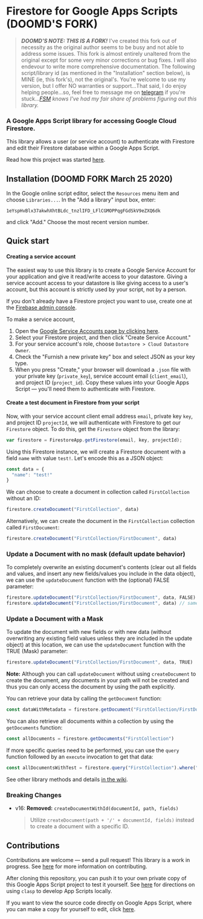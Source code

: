 # Firestore for Google Apps Scripts (DOOMD'S FORK)
>***DOOMD'S NOTE: THIS IS A FORK!*** I've created this fork out of necessity as the original author seems to be busy and not able to address some issues. This fork is almost entirely unaltered from the original except for some very minor corrections or bug fixes. I will also endevour to write more comprehensive documentation. The following script/library id (as mentioned in the "Installation" section below), is MINE (ie, this fork's), not the original's. You're welcome to use my version, but I offer NO warranties or support...That said, I do enjoy helping people...so, feel free to message me on [telegram](https://t.me/doomd) if you're stuck...*[FSM](https://www.spaghettimonster.org/) knows I've had my fair share of problems figuring out this library.*
### A Google Apps Script library for accessing Google Cloud Firestore.

This library allows a user (or service account) to authenticate with Firestore and edit their Firestore database within a Google Apps Script.

Read how this project was started [here](http://grahamearley.website/blog/2017/10/18/firestore-in-google-apps-script.html).

## Installation (DOOMD FORK March 25 2020)
In the Google online script editor, select the `Resources` menu item and choose `Libraries...`. In the "Add a library" input box, enter:
```
1eYspHvBlx37akwhXhtBLdc_tnzlIFD_LFlCGMOPPqgFGdSkV9eZXQ6dk
```
and click "Add." Choose the most recent version number.


## Quick start
#### Creating a service account
The easiest way to use this library is to create a Google Service Account for your application and give it read/write access to your datastore. Giving a service account access to your datastore is like giving access to a user's account, but this account is strictly used by your script, not by a person.

If you don't already have a Firestore project you want to use, create one at the [Firebase admin console](https://console.firebase.google.com).

To make a service account,
1. Open the [Google Service Accounts page by clicking here](https://console.developers.google.com/projectselector/iam-admin/serviceaccounts).
2. Select your Firestore project, and then click "Create Service Account."
3. For your service account's role, choose `Datastore > Cloud Datastore Owner`.
4. Check the "Furnish a new private key" box and select JSON as your key type.
5. When you press "Create," your browser will download a `.json` file with your private key (`private_key`), service account email (`client_email`), and project ID (`project_id`). Copy these values into your Google Apps Script — you'll need them to authenticate with Firestore.

#### Create a test document in Firestore from your script
Now, with your service account client email address `email`, private key `key`, and project ID `projectId`, we will authenticate with Firestore to get our `Firestore` object. To do this, get the `Firestore` object from the library:

```javascript
var firestore = FirestoreApp.getFirestore(email, key, projectId);
```

Using this Firestore instance, we will create a Firestore document with a field `name` with value `test!`. Let's encode this as a JSON object:

```javascript
const data = {
  "name": "test!"
}
```

We can choose to create a document in collection called `FirstCollection` without an ID:

```javascript
firestore.createDocument("FirstCollection", data)
```

Alternatively, we can create the document in the `FirstCollection` collection called `FirstDocument`:
```javascript
firestore.createDocument("FirstCollection/FirstDocument", data)
```
### Update a Document with no mask (default update behavior)
To completely overwrite an existing document's contents (clear out all fields and values, and insert any new fields/values you include in the data object), we can use the `updateDocument` function with the (optional) FALSE parameter:
```javascript
firestore.updateDocument("FirstCollection/FirstDocument", data, FALSE)
firestore.updateDocument("FirstCollection/FirstDocument", data) // same result
```
### Update a Document with a Mask
To update the document with new fields or with new data (without overwriting any existing field values unless they are included in the update object) at this location, we can use the `updateDocument` function with the TRUE (Mask) parameter:
```javascript
firestore.updateDocument("FirstCollection/FirstDocument", data, TRUE)
```
**Note:** Although you can call `updateDocument` without using `createDocument` to create the document, any documents in your path will not be created and thus you can only access the document by using the path explicitly.

You can retrieve your data by calling the `getDocument` function:

```javascript
const dataWithMetadata = firestore.getDocument("FirstCollection/FirstDocument")
```

You can also retrieve all documents within a collection by using the `getDocuments` function:

```javascript
const allDocuments = firestore.getDocuments("FirstCollection")
```

If more specific queries need to be performed, you can use the `query` function followed by an `execute` invocation to get that data:

```javascript
const allDocumentsWithTest = firestore.query("FirstCollection").where("name", "==", "Test!").execute()
```

See other library methods and details [in the wiki](https://github.com/grahamearley/FirestoreGoogleAppsScript/wiki/Firestore-Method-Documentation).

### Breaking Changes
* v16: **Removed:** `createDocumentWithId(documentId, path, fields)`
  > Utilize `createDocument(path + '/' + documentId, fields)` instead to create a document with a specific ID.

## Contributions
Contributions are welcome — send a pull request! This library is a work in progress. See [here](https://github.com/grahamearley/FirestoreGoogleAppsScript/blob/master/CONTRIBUTING.md) for more information on contributing.

After cloning this repository, you can push it to your own private copy of this Google Apps Script project to test it yourself. See [here](https://github.com/google/clasp) for directions on using `clasp` to develop App Scripts locally.

If you want to view the source code directly on Google Apps Script, where you can make a copy for yourself to edit, click [here](https://script.google.com/d/1VUSl4b1r1eoNcRWotZM3e87ygkxvXltOgyDZhixqncz9lQ3MjfT1iKFw/edit?usp=sharing).
